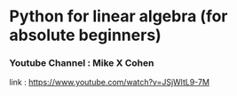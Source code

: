# Python for linear algebra (for absolute beginners)
### Youtube Channel : Mike X Cohen
link : https://www.youtube.com/watch?v=JSjWltL9-7M